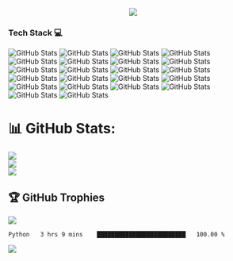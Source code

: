 <!--
**MdNadeemSarwar/MdNadeemSarwar** is a ✨ _special_ ✨ repository because its `README.md` (this file) appears on your GitHub profile.

Here are some ideas to get you started:

- 🔭 I’m currently working on ...
- 🌱 I’m currently learning ...
- 👯 I’m looking to collaborate on ...
- 🤔 I’m looking for help with ...
- 💬 Ask me about ...
- 📫 How to reach me: ...
- 😄 Pronouns: ...
- ⚡ Fun fact: ...
-->
<p align="center">
<!--   <a href="https://github.com/DenverCoder1/readme-typing-svg"> -->
    <img src="https://readme-typing-svg.herokuapp.com?color=E22FE4&width=380&height=45&lines=Open-Source+Enthusiast;Learning+In+Public;Empowering+Others;Nice+To+Meet+You+...&center=true"></a></p>
    
### Tech Stack 💻  
![GitHub Stats](https://img.shields.io/badge/-HTML-e34f26?logo=html5&logoColor=fff)
![GitHub Stats](https://img.shields.io/badge/-css-1572B6?logo=css35&logoColor=fff)
![GitHub Stats](https://img.shields.io/badge/-Javascript-F7DF1E?logo=Javascript&logoColor=fff)
![GitHub Stats](https://img.shields.io/badge/-C++-00599C?logo=c++5&logoColor=fff)
![GitHub Stats](https://img.shields.io/badge/-java-FBBA00?logo=java35&logoColor=fff)
![GitHub Stats](https://img.shields.io/badge/-python-3776AB?logo=python&logoColor=fff)
![GitHub Stats](https://img.shields.io/badge/-Node.js-339933?logo=Node.js&logoColor=fff)
![GitHub Stats](https://img.shields.io/badge/-Mysql-4479A1?logo=Mysql35&logoColor=fff)
![GitHub Stats](https://img.shields.io/badge/-React-61DAFB?logo=React&logoColor=fff)
![GitHub Stats](https://img.shields.io/badge/-MongoDB-47A248?logo=MongoDB&logoColor=fff)
![GitHub Stats](https://img.shields.io/badge/-PHP-777BB4?logo=PHP&logoColor=fff)
![GitHub Stats](https://img.shields.io/badge/-Expressjs-4B5562?logo=Express.js&logoColor=fff)
![GitHub Stats](https://img.shields.io/badge/-JSON-8BC0D0?logo=JSON&logoColor=fff)
![GitHub Stats](https://img.shields.io/badge/-jQuary-0769AD?logo=jQuary&logoColor=fff)
![GitHub Stats](https://img.shields.io/badge/-Flutter-02569B?logo=Flutter&logoColor=fff)
![GitHub Stats](https://img.shields.io/badge/-Apache-D22128?logo=Apache&logoColor=fff)
![GitHub Stats](https://img.shields.io/badge/-Bootstrap-7952B3?logo=Botstrap&logoColor=fff)
![GitHub Stats](https://img.shields.io/badge/-Tailwind-06B6D4?logo=Tailwind&logoColor=fff)
![GitHub Stats](https://img.shields.io/badge/-Canva-00C4CC?logo=Canva&logoColor=fff)
![GitHub Stats](https://img.shields.io/badge/-WordPress-21759B?logo=WordPress&logoColor=fff)
![GitHub Stats](https://img.shields.io/badge/-XAMPP-FB7A24?logo=XAMPP&logoColor=fff)
![GitHub Stats](https://img.shields.io/badge/-Youtube-FF0000?logo=Youtube&logoColor=fff)
# 📊 GitHub Stats:
![](https://github-readme-stats.vercel.app/api?username=MdnadeemSarwar&theme=radical&hide_border=false&include_all_commits=true&count_private=true)<br/>
![](https://github-readme-streak-stats.herokuapp.com/?user=MdnadeemSarwar&theme=radical&hide_border=false)<br/>
![](https://github-readme-stats.vercel.app/api/top-langs/?username=MdnadeemSarwar&theme=radical&hide_border=false&include_all_commits=true&count_private=true&layout=compact)

## 🏆 GitHub Trophies
![](https://github-profile-trophy.vercel.app/?username=MdnadeemSarwar&theme=radical&no-frame=false&no-bg=true&margin-w=4)

<!--START_SECTION:waka-->

```text
Python   3 hrs 9 mins    █████████████████████████   100.00 %
```

<!--END_SECTION:waka-->
![](https://visitor-badge.glitch.me/badge?page_id=MdnadeemSarwar.MdnadeemSarwar)
